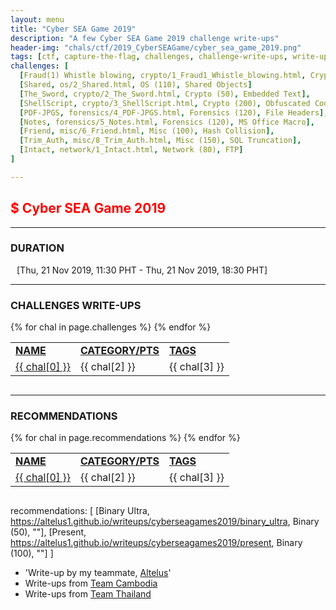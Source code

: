 ```yaml
---
layout: menu
title: "Cyber SEA Game 2019"
description: "A few Cyber SEA Game 2019 challenge write-ups"
header-img: "chals/ctf/2019_CyberSEAGame/cyber_sea_game_2019.png"
tags: [ctf, capture-the-flag, challenges, challenge-write-ups, write-ups, writeups, write-up, writeup, cyberseagame, cyberseagames, cyber-sea-game, cyber-sea-games, solutions, 2019]
challenges: [
  [Fraud(1) Whistle blowing, crypto/1_Fraud1_Whistle_blowing.html, Crypto (50), Fullwidth Unicode Encoding], 
  [Shared, os/2_Shared.html, OS (110), Shared Objects]
  [The_Sword, crypto/2_The_Sword.html, Crypto (50), Embedded Text], 
  [ShellScript, crypto/3_ShellScript.html, Crypto (200), Obfuscated Code], 
  [PDF-JPGS, forensics/4_PDF-JPGS.html, Forensics (120), File Headers], 
  [Notes, forensics/5_Notes.html, Forensics (120), MS Office Macro], 
  [Friend, misc/6_Friend.html, Misc (100), Hash Collision], 
  [Trim_Auth, misc/8_Trim_Auth.html, Misc (150), SQL Truncation], 
  [Intact, network/1_Intact.html, Network (80), FTP]
]

---
```


## <span style="color:red">$ Cyber SEA Game 2019</span>

---

### DURATION
<div style="margin-left:10px">[<span>Thu, 21 Nov 2019, 11:30 PHT</span> - <span>Thu, 21 Nov 2019, 18:30 PHT</span>]</div>

---

### CHALLENGES WRITE-UPS

<div style="overflow-x:auto">
 <table>
   <tr>
     <td><strong style="text-decoration:underline">NAME</strong></td>
     <td><strong style="text-decoration:underline">CATEGORY/PTS</strong></td>
     <td><strong style="text-decoration:underline">TAGS</strong></td>
   </tr>
   {% for chal in page.challenges %}
   <tr>
     <td><a href="./2019_CyberSEAGame/{{ chal[1] }}">{{ chal[0] }}</a></td>
     <td>{{ chal[2] }}</td>
     <td>{{ chal[3] }}</td>
   </tr>
   {% endfor %}
 </table>
</div>

---

### RECOMMENDATIONS

<div style="overflow-x:auto">
 <table>
   <tr>
     <td><strong style="text-decoration:underline">NAME</strong></td>
     <td><strong style="text-decoration:underline">CATEGORY/PTS</strong></td>
     <td><strong style="text-decoration:underline">TAGS</strong></td>
   </tr>
   {% for chal in page.recommendations %}
   <tr>
     <td><a href="{{ chal[1] }}" target="_blank">{{ chal[0] }}</a></td>
     <td>{{ chal[2] }}</td>
     <td>{{ chal[3] }}</td>
   </tr>
   {% endfor %}
 </table>
</div>

recommendations: [
  [Binary Ultra, https://altelus1.github.io/writeups/cyberseagames2019/binary_ultra, Binary (50), ""], 
  [Present, https://altelus1.github.io/writeups/cyberseagames2019/present, Binary (100), ""]
]

- 'Write-up by my teammate, <a href="https://altelus1.github.io/about.html" target="_blank">Altelus</a>'
- Write-ups from <a href="https://khroot.com/2019/12/06/cyber-sea-game-2019-write-up/" target="_blank">Team Cambodia</a>
- Write-ups from <a href="https://github.com/end1an/Cyber-SEA-GAME-2019" target="_blank">Team Thailand</a>
